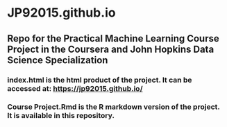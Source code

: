 # JP92015.github.io

## Repo for the Practical Machine Learning Course Project in the Coursera and John Hopkins Data Science Specialization

### index.html is the html product of the project. It can be accessed at: https://jp92015.github.io/

### Course Project.Rmd is the R markdown version of the project. It is available in this repository.
